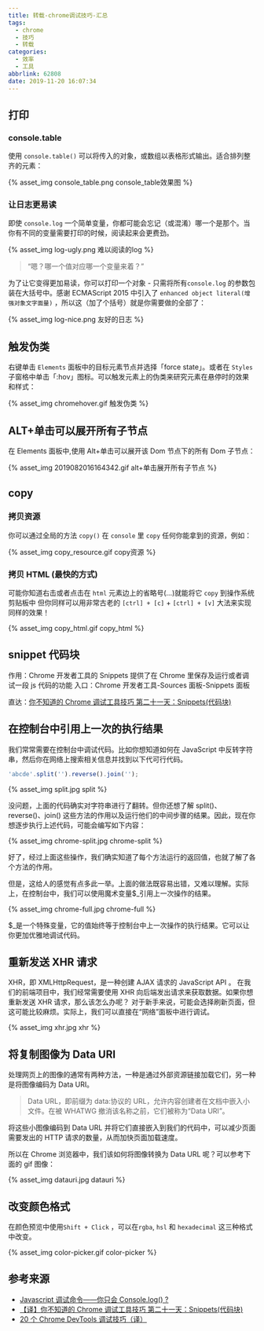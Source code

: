 ```yaml
---
title: 转载-chrome调试技巧-汇总
tags:
  - chrome
  - 技巧
  - 转载
categories:
  - 效率
  - 工具
abbrlink: 62808
date: 2019-11-20 16:07:34
---
```


## 打印

### console.table

使用 `console.table()` 可以将传入的对象，或数组以表格形式输出。适合排列整齐的元素：

<!-- more -->

{% asset_img console_table.png console_table效果图 %}

### 让日志更易读

即使 `console.log` 一个简单变量，你都可能会忘记（或混淆）哪一个是那个。当你有不同的变量需要打印的时候，阅读起来会更费劲。

{% asset_img log-ugly.png 难以阅读的log %}

> “嗯？哪一个值对应哪一个变量来着？”

为了让它变得更加易读，你可以打印一个对象 - 只需将所有`console.log` 的参数包装在大括号中。感谢 ECMAScript 2015 中引入了 `enhanced object literal(增强对象文字面量)` ，所以这（加了个括号）就是你需要做的全部了：

{% asset_img log-nice.png 友好的日志 %}

## 触发伪类

右键单击 `Elements` 面板中的目标元素节点并选择「force state」。或者在 `Styles` 子窗格中单击「:hov」图标。可以触发元素上的伪类来研究元素在悬停时的效果和样式：

{% asset_img chromehover.gif 触发伪类 %}

## ALT+单击可以展开所有子节点

在 Elements 面板中,使用 Alt+单击可以展开该 Dom 节点下的所有 Dom 子节点：

{% asset_img 2019082016164342.gif alt+单击展开所有子节点 %}

## copy

### 拷贝资源

你可以通过全局的方法 `copy()` 在 `console` 里 `copy` 任何你能拿到的资源，例如：

{% asset_img copy_resource.gif copy资源 %}

### 拷贝 HTML (最快的方式)

可能你知道右击或者点击在 `html` 元素边上的省略号(…)就能将它 `copy` 到操作系统剪贴板中 但你同样可以用非常古老的 `[ctrl] + [c]` + `[ctrl] + [v]` 大法来实现同样的效果！

{% asset_img copy_html.gif copy_html %}

## snippet 代码块

作用：Chrome 开发者工具的 Snippets 提供了在 Chrome 里保存及运行或者调试一段 js 代码的功能
入口：Chrome 开发者工具-Sources 面板-Snippets 面板

直达：[你不知道的 Chrome 调试工具技巧 第二十一天：Snippets(代码块)](https://juejin.im/post/5c2653b4e51d457b8c1f5c41)

## 在控制台中引用上一次的执行结果

我们常常需要在控制台中调试代码。比如你想知道如何在 JavaScript 中反转字符串，然后你在网络上搜索相关信息并找到以下代可行代码。

```js
'abcde'.split('').reverse().join('');
```

{% asset_img split.jpg split %}

没问题，上面的代码确实对字符串进行了翻转。但你还想了解 split()、reverse()、join() 这些方法的作用以及运行他们的中间步骤的结果。因此，现在你想逐步执行上述代码，可能会编写如下内容：

{% asset_img chrome-split.jpg chrome-split %}

好了，经过上面这些操作，我们确实知道了每个方法运行的返回值，也就了解了各个方法的作用。

但是，这给人的感觉有点多此一举。上面的做法既容易出错，又难以理解。实际上，在控制台中，我们可以使用魔术变量$\_引用上一次操作的结果。

{% asset_img chrome-full.jpg chrome-full %}

$\_是一个特殊变量，它的值始终等于控制台中上一次操作的执行结果。它可以让你更加优雅地调试代码。

## 重新发送 XHR 请求

XHR，即 XMLHttpRequest，是一种创建 AJAX 请求的 JavaScript API 。
在我们的前端项目中，我们经常需要使用 XHR 向后端发出请求来获取数据。如果你想重新发送 XHR 请求，那么该怎么办呢？
对于新手来说，可能会选择刷新页面，但这可能比较麻烦。实际上，我们可以直接在“网络”面板中进行调试。

{% asset_img xhr.jpg xhr %}

## 将复制图像为 Data URI

处理网页上的图像的通常有两种方法，一种是通过外部资源链接加载它们，另一种是将图像编码为 Data URI。

> Data URL，即前缀为 data:协议的 URL，允许内容创建者在文档中嵌入小文件。在被 WHATWG 撤消该名称之前，它们被称为“Data URI”。

将这些小图像编码到 Data URL 并将它们直接嵌入到我们的代码中，可以减少页面需要发出的 HTTP 请求的数量，从而加快页面加载速度。

所以在 Chrome 浏览器中，我们该如何将图像转换为 Data URL 呢？可以参考下面的 gif 图像：

{% asset_img datauri.jpg datauri %}

## 改变颜色格式

在颜色预览中使用`Shift + Click` ，可以在`rgba`, `hsl` 和 `hexadecimal` 这三种格式中改变。

{% asset_img color-picker.gif color-picker %}

## 参考来源

- [Javascript 调试命令——你只会 Console.log() ?](https://segmentfault.com/a/1190000012957199)
- [【译】你不知道的 Chrome 调试工具技巧 第二十一天：Snippets(代码块)](https://juejin.im/post/5c2653b4e51d457b8c1f5c41)
- [20 个 Chrome DevTools 调试技巧（译）](https://blog.fundebug.com/2018/08/22/art-of-debugging-with-chrome-devtools/)

